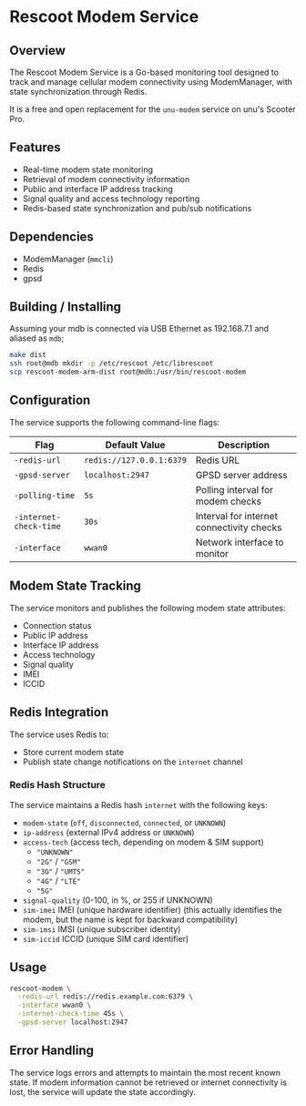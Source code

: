 # Rescoot Modem Service

## Overview

The Rescoot Modem Service is a Go-based monitoring tool designed to track and manage cellular modem connectivity using ModemManager, with state synchronization through Redis.

It is a free and open replacement for the `unu-modem` service on unu's Scooter Pro.

## Features

- Real-time modem state monitoring
- Retrieval of modem connectivity information
- Public and interface IP address tracking
- Signal quality and access technology reporting
- Redis-based state synchronization and pub/sub notifications

## Dependencies

- ModemManager (`mmcli`)
- Redis
- gpsd

## Building / Installing

Assuming your mdb is connected via USB Ethernet as 192.168.7.1 and aliased as `mdb`;
```bash
make dist
ssh root@mdb mkdir -p /etc/rescoot /etc/librescoot
scp rescoot-modem-arm-dist root@mdb:/usr/bin/rescoot-modem
```

## Configuration

The service supports the following command-line flags:

| Flag               | Default Value | Description                             |
|--------------------|---------------|-----------------------------------------|
| `-redis-url`       | `redis://127.0.0.1:6379` | Redis URL                    |
| `-gpsd-server`     | `localhost:2947` | GPSD server address                  |
| `-polling-time`    | `5s`          | Polling interval for modem checks       |
| `-internet-check-time` | `30s`     | Interval for internet connectivity checks |
| `-interface`       | `wwan0`       | Network interface to monitor            |

## Modem State Tracking

The service monitors and publishes the following modem state attributes:

- Connection status
- Public IP address
- Interface IP address
- Access technology
- Signal quality
- IMEI
- ICCID

## Redis Integration

The service uses Redis to:
- Store current modem state
- Publish state change notifications on the `internet` channel

### Redis Hash Structure

The service maintains a Redis hash `internet` with the following keys:
- `modem-state` (`off`, `disconnected`, `connected`, or `UNKNOWN`)
- `ip-address` (external IPv4 address or `UNKNOWN`)
- `access-tech` (access tech, depending on modem & SIM support)
     - `"UNKNOWN"`
     - `"2G"` / `"GSM"`
     - `"3G"` / `"UMTS"`
     - `"4G"` / `"LTE"`
     - `"5G"`
- `signal-quality` (0-100, in %, or 255 if UNKNOWN)
- `sim-imei` IMEI (unique hardware identifier) (this actually identifies the modem, but the name is kept for backward compatibility)
- `sim-imsi` IMSI (unique subscriber identity)
- `sim-iccid` ICCID (unique SIM card identifier)

## Usage

```bash
rescoot-modem \
  -redis-url redis://redis.example.com:6379 \
  -interface wwan0 \
  -internet-check-time 45s \
  -gpsd-server localhost:2947
```

## Error Handling

The service logs errors and attempts to maintain the most recent known state. If modem information cannot be retrieved or internet connectivity is lost, the service will update the state accordingly.
